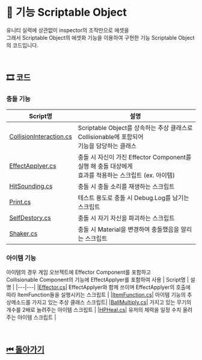 # 🔎 기능 Scriptable Object

유니티 실력에 상관없이 inspector의 조작만으로 에셋을 <br>
그래서 Scriptable Object의 에셋화 기능을 이용하여 구현한 기능 Scriptable Object의 코드입니다.


<!--![이미지]()-->

<br>

## 🎞 코드 

### 충돌 기능
| Script명 | 설명 |
|---|---|
|[CollisionInteraction.cs](./Collision/CollisionInteraction.cs)| Scriptable Object를 상속하는 추상 클래스로 Collisionable에 포함되어<br>기능을 담당하는 클래스 |
|[EffectApplyer.cs](./Collision/EffectApplyer.cs)| 충돌 시 자신이 가진 Effector Component를 실행 해 충돌 대상에게<br> 효과를 적용하는 스크립트 (ex. 아이템) |
|[HitSounding.cs](./Collision/HitSounding.cs)| 충돌 시 충돌 소리를 재생하는 스크립트 |
|[Print.cs](./Collision/Print.cs)| 테스트 용도로 충돌 시 Debug.Log를 남기는 스크립트|
|[SelfDestory.cs](./Collision/SelfDestroy.cs)| 충돌 시 자기 자신을 파괴하는 스크립트 |
|[Shaker.cs](./Collision/Shaker.cs)| 충돌 시 Material을 변경하여 충돌했음을 알리는 스크립트 |



### 아이템 기능
아이템의 경우 게임 오브젝트에 Effector Component를 포함하고<br>
Collisionable Component의 기능에 EffectApplyer를 포함하여 사용
| Script명 | 설명 |
|---|---|
|[Effector.cs](./Item/Effector.cs)| EffectApplyer와 함께 쓰이며 EffectApplyer의 호출에 따라 ItemFunction들을 실행시키는 스크립트 |
|[ItemFunction.cs](./Item/ItemFunction.cs)| 아이템 기능의 추상메소드를 가지고 있는 추상 클래스 스크립트|
|[BallMultiply.cs](./Item/BallMultiply.cs)| 가지고 있는 무기의 개수를 2배로 늘려주는 아이템 스크립트 |
|[HPHeal.cs](./Item/HPHeal.cs)| 유저의 체력을 일정 수치 올려주는 아이템 스크립트 |

<br>

## [⏮ 돌아가기](../../)
